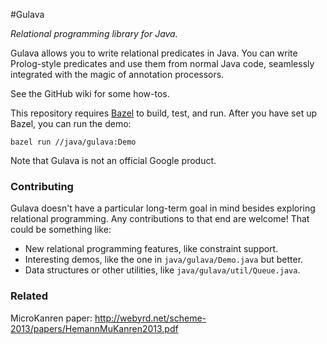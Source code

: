 #Gulava

*Relational programming library for Java.*

Gulava allows you to write relational predicates in Java. You can write
Prolog-style predicates and use them from normal Java code, seamlessly
integrated with the magic of annotation processors.

See the GitHub wiki for some how-tos.

This repository requires [Bazel](https://github.com/bazelbuild/bazel) to build,
test, and run. After you have set up Bazel, you can run the demo:

```
bazel run //java/gulava:Demo
```

Note that Gulava is not an official Google product.

### Contributing

Gulava doesn't have a particular long-term goal in mind besides exploring
relational programming. Any contributions to that end are welcome! That could be
something like:

- New relational programming features, like constraint support.
- Interesting demos, like the one in `java/gulava/Demo.java` but better.
- Data structures or other utilities, like `java/gulava/util/Queue.java`.

### Related
MicroKanren paper: http://webyrd.net/scheme-2013/papers/HemannMuKanren2013.pdf
